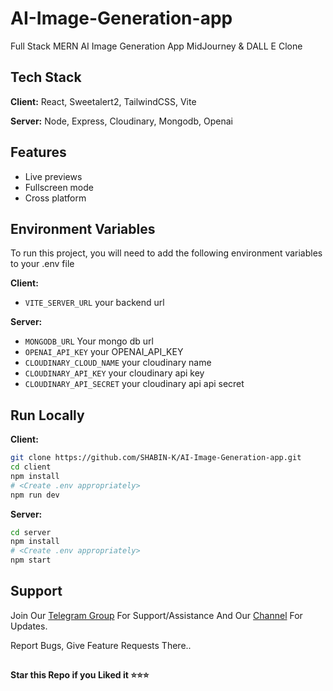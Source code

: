 
# AI-Image-Generation-app

Full Stack MERN AI Image Generation App MidJourney & DALL E Clone



## Tech Stack

**Client:** React, Sweetalert2, TailwindCSS, Vite

**Server:** Node, Express, Cloudinary, Mongodb, Openai


## Features

- Live previews
- Fullscreen mode
- Cross platform

## Environment Variables

To run this project, you will need to add the following environment variables to your .env file

**Client:**
* `VITE_SERVER_URL` your backend url

**Server:**
* `MONGODB_URL` Your mongo db url
* `OPENAI_API_KEY` your OPENAI_API_KEY 
* `CLOUDINARY_CLOUD_NAME` your cloudinary name
* `CLOUDINARY_API_KEY` your cloudinary api key 
* `CLOUDINARY_API_SECRET` your cloudinary api api secret 

## Run Locally

**Client:**
````bash
git clone https://github.com/SHABIN-K/AI-Image-Generation-app.git
cd client
npm install
# <Create .env appropriately>
npm run dev
````
**Server:**
````bash
cd server
npm install
# <Create .env appropriately>
npm start
````

## Support   
Join Our [Telegram Group](https://www.telegram.dog/codexbotzsupport) For Support/Assistance And Our [Channel](https://www.telegram.dog/codexbotz) For Updates.   
   
Report Bugs, Give Feature Requests There..   

##

   **Star this Repo if you Liked it ⭐⭐⭐**

